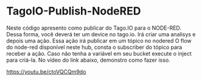 # TagoIO-Publish-NodeRED
Neste código apresento como publicar do Tago.IO para o NODE-RED.
Dessa forma, você deverá ter um device no tago.io. Irá criar uma analisys e depois uma ação. 
Essa ação irá publicar em um tópico no nodered
O flow do node-red disponível neste hub, consta o subscriber do tópico para receber a ação.
Caso não tenha a variável em seu bucket execute o inject para criá-la.
No vídeo do link abaixo, demonstro como fazer isso.

https://youtu.be/ctoVQCQm9do
